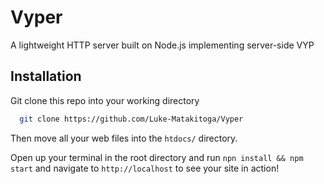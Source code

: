 # Vyper
A lightweight HTTP server built on Node.js implementing server-side VYP


## Installation

Git clone this repo into your working directory

```bash
  git clone https://github.com/Luke-Matakitoga/Vyper
```
    
Then move all your web files into the ```htdocs/``` directory.

Open up your terminal in the root directory and run ```npn install && npm start``` and navigate to ```http://localhost``` to see your site in action!

